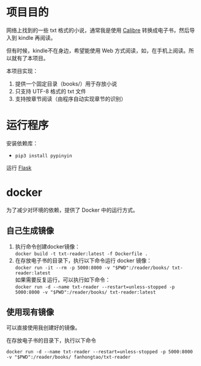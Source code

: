 # 项目目的

网络上找到的一些 txt 格式的小说，通常我是使用 [Calibre](https://calibre-ebook.com/) 转换成电子书，然后导入到 kindle 再阅读。

但有时候，kindle不在身边，希望能使用 Web 方式阅读，如，在手机上阅读。所以就有了本项目。

本项目实现：

1. 提供一个固定目录（books/）用于存放小说
2. 只支持 UTF-8 格式的 txt 文件
3. 支持按章节阅读（由程序自动实现章节的识别）

# 运行程序

安装依赖库：

* `pip3 install pypinyin`

运行 [Flask](Flask.md)

# docker

为了减少对环境的依赖，提供了 Docker 中的运行方式。

## 自己生成镜像

1. 执行命令创建docker镜像：<br/>
   `docker build -t txt-reader:latest -f Dockerfile .`
2. 在存放电子书的目录下，执行以下命令运行 docker 镜像：<br/>
   `docker run -it --rm -p 5000:8000 -v "$PWD":/reader/books/ txt-reader:latest`<br/>
   如果需要反复运行，可以执行如下命令：<br/>
   `docker run -d --name txt-reader --restart=unless-stopped -p 5000:8000 -v "$PWD":/reader/books/ txt-reader:latest`

## 使用现有镜像

可以直接使用我创建好的镜像。

在存放电子书的目录下，执行以下命令

`docker run -d --name txt-reader --restart=unless-stopped -p 5000:8000 -v "$PWD":/reader/books/ fanhongtao/txt-reader`

